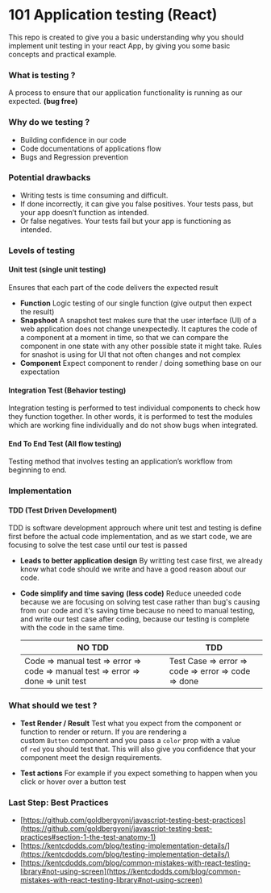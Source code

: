 # **101 Application testing (React)**

This repo is created to give you a basic understanding why you should implement unit testing in your react App, by giving you some basic concepts and practical example.


### **What is testing ?**
A process to ensure that our application functionality is running as our expected. **(bug free)**

### **Why do we testing ?**

- Building confidence in our code
- Code documentations of applications flow
- Bugs and Regression prevention

### **Potential drawbacks**

- Writing tests is time consuming and difficult.
- If done incorrectly, it can give you false positives. Your tests pass, but your app doesn’t function as intended.
- Or false negatives. Your tests fail but your app is functioning as intended.

### Levels **of testing**
#### **Unit test (single unit testing)**
Ensures that each part of the code delivers the expected result
- **Function**
    Logic testing of our single function (give output then expect the result)
- **Snapshoot**
    A snapshot test makes sure that the user interface (UI) of a web application does not change unexpectedly. It captures the code of a component at a moment in time, so that we can compare the component in one state with any other possible state it might take. Rules for snashot is using for UI that not often changes and not complex
- **Component**
    Expect component to render / doing something base on our expectation 

#### **Integration Test (Behavior testing)**
 Integration testing is performed to test individual components to check how they function together. In other words, it is performed to test the modules which are working fine individually and do not show bugs when integrated.

#### **End To End Test (All flow testing)**
Testing method that involves testing an application’s workflow from beginning to end. 

### **Implementation**

#### **TDD (Test Driven Development)**
TDD is software development approuch where unit test and testing is define first before the actual code implementation, and as we start code, we are focusing to solve the test case until our test is passed

- **Leads to better application design**
 By writting test case first, we already know what code should we write and have a good reason about our code.

- **Code simplify and time saving** **(less code)**
Reduce uneeded code because we are focusing on solving test case rather than bug's causing from our code and it's saving time because no need to manual testing, and write our test case after coding, because our testing is complete with the code in the same time.  

    | NO TDD | TDD |
    | ------ | ------ |
    | Code ⇒ manual test ⇒ error ⇒ code ⇒ manual test ⇒ error ⇒ done ⇒ unit test | Test Case ⇒ error ⇒ code ⇒ error ⇒ code ⇒ done  |
   
      
### What should we test ?
- **Test Render / Result**
Test what you expect from the component or function to render or return.
If you are rendering a custom `Button` component and you pass a `color` prop with a value of `red` you should test that. This will also give you confidence that your component meet the design requirements.

- **Test actions**
For example if you expect something to happen when you click or hover over a button test 
            
### **Last Step:** **Best Practices**
- [https://github.com/goldbergyoni/javascript-testing-best-practices](https://github.com/goldbergyoni/javascript-testing-best-practices#section-1-the-test-anatomy-1)
- [https://kentcdodds.com/blog/testing-implementation-details/](https://kentcdodds.com/blog/testing-implementation-details/)
- [https://kentcdodds.com/blog/common-mistakes-with-react-testing-library#not-using-screen](https://kentcdodds.com/blog/common-mistakes-with-react-testing-library#not-using-screen)

